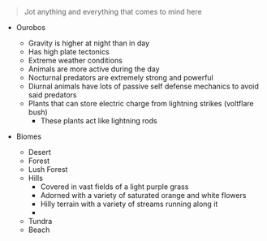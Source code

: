 > Jot anything and everything that comes to mind here

- Ourobos 
	- Gravity is higher at night than in day
	- Has high plate tectonics
	- Extreme weather conditions
	- Animals are more active during the day
	- Nocturnal predators are extremely strong and powerful
	- Diurnal animals have lots of passive self defense mechanics to avoid said predators
	- Plants that can store electric charge from lightning strikes (voltflare bush)
		- These plants act like lightning rods

- Biomes
	- Desert
	- Forest
	- Lush Forest
	- Hills
		- Covered in vast fields of a light purple grass
		- Adorned with a variety of saturated orange and white flowers
		- Hilly terrain with a variety of streams running along it
		- 
	- Tundra
	- Beach
